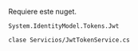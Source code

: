 ﻿
Requiere este nuget.
```
System.IdentityModel.Tokens.Jwt
```

```
clase Servicios/JwtTokenService.cs
```
